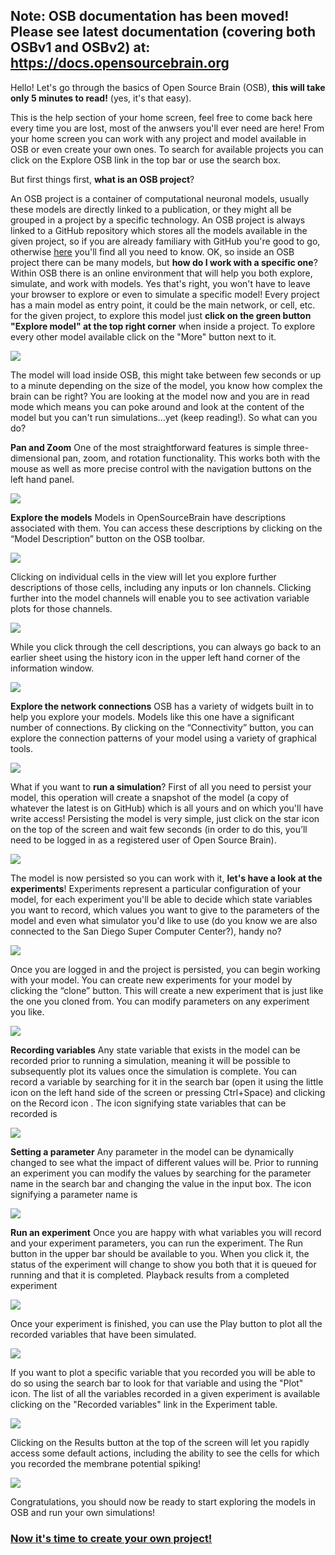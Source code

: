 ## Note: OSB documentation has been moved! Please see latest documentation (covering both OSBv1 and OSBv2) at: https://docs.opensourcebrain.org

Hello! Let's go through the basics of Open Source Brain (OSB), **this will take only 5 minutes to read!** (yes, it's that easy).

This is the help section of your home screen, feel free to come back here every time you are lost, most of the anwsers you'll ever need are here! From your home screen you can work with any project and model available in OSB or even create your own ones. To search for available projects you can click on the Explore OSB link in the top bar or use the search box.

But first things first, **what is an OSB project**?

An OSB project is a container of computational neuronal models, usually these models are directly linked to a publication, or they might all be grouped in a project by a specific technology. An OSB project is always linked to a GitHub repository which stores all the models available in the given project, so if you are already familiary with GitHub you're good to go, otherwise [here](https://guides.github.com/activities/hello-world/#what) you'll find all you need to know. OK, so inside an OSB project there can be many models, but **how do I work with a specific one**? Within OSB there is an online environment that will help you both explore, simulate, and work with models. Yes that's right, you won't have to leave your browser to explore or even to simulate a specific model! Every project has a main model as entry point, it could be the main network, or cell, etc. for the given project, to explore this model just **click on the green button "Explore model" at the top right corner** when inside a project. To explore every other model available click on the "More" button next to it.

<img src="images/help/exploreModel.png" class="img-help">

The model will load inside OSB, this might take between few seconds or up to a minute depending on the size of the model, you know how complex the brain can be right? You are looking at the model now and you are in read mode which means you can poke around and look at the content of the model but you can't run simulations...yet (keep reading!). So what can you do?

**Pan and Zoom** One of the most straightforward features is simple three-dimensional pan, zoom, and rotation functionality. This works both with the mouse as well as more precise control with the navigation buttons on the left hand panel.

<img src="images/help/Fig-1-Pan-Zoom.gif" class="img-help">

**Explore the models** Models in OpenSourceBrain have descriptions associated with them. You can access these descriptions by clicking on the “Model Description” button on the OSB toolbar.

<img src="images/help/ExploreModel.gif" class="img-help">

Clicking on individual cells in the view will let you explore further descriptions of those cells, including any inputs or Ion channels. Clicking further into the model channels will enable you to see activation variable plots for those channels.

<img src="images/help/ExploreChannels.gif" class="img-help">

While you click through the cell descriptions, you can always go back to an earlier sheet using the history icon in the upper left hand corner of the information window.

<img src="images/help/ExploreHistory.gif" class="img-help">

**Explore the network connections** OSB has a variety of widgets built in to help you explore your models. Models like this one have a significant number of connections. By clicking on the “Connectivity” button, you can explore the connection patterns of your model using a variety of graphical tools.

<img src="images/help/Fig-2-Connectivity.gif" class="img-help">

What if you want to **run a simulation**? First of all you need to persist your model, this operation will create a snapshot of the model (a copy of whatever the latest is on GitHub) which is all yours and on which you'll have write access! Persisting the model is very simple, just click on the star icon on the top of the screen and wait few seconds (in order to do this, you’ll need to be logged in as a registered user of Open Source Brain).

<img src="images/help/persist.png" class="img-help">

The model is now persisted so you can work with it, **let's have a look at the experiments**! Experiments represent a particular configuration of your model, for each experiment you'll be able to decide which state variables you want to record, which values you want to give to the parameters of the model and even what simulator you'd like to use (do you know we are also connected to the San Diego Super Computer Center?), handy no?

<img src="images/help/Fig-3-Intro.gif" class="img-help">

Once you are logged in and the project is persisted, you can begin working with your model. You can create new experiments for your model by clicking the “clone” button. This will create a new experiment that is just like the one you cloned from. You can modify parameters on any experiment you like.

<img src="images/help/Fig-4-Clone.gif" class="img-help">

**Recording variables** Any state variable that exists in the model can be recorded prior to running a simulation, meaning it will be possible to subsequently plot its values once the simulation is complete. You can record a variable by searching for it in the search bar (open it using the little <i class="fas fa-search"></i> icon on the left hand side of the screen or pressing Ctrl+Space) and clicking on the Record icon <i class="fas fa-circle-blank"></i>. The icon signifying state variables that can be recorded is <i class="fas fa-superscript"></i>

<img src="images/help/RecordVariable.gif" class="img-help">

**Setting a parameter** Any parameter in the model can be dynamically changed to see what the impact of different values will be. Prior to running an experiment you can modify the values by searching for the parameter name in the search bar and changing the value in the input box. The icon signifying a parameter name is <i class="fas fa-signin"></i>

<img src="images/help/SetParameters.gif" class="img-help">

**Run an experiment** Once you are happy with what variables you will record and your experiment parameters, you can run the experiment. The Run button in the upper bar should be available to you. When you click it, the status of the experiment will change to show you both that it is queued for running and that it is completed. Playback results from a completed experiment

<img src="images/help/Fig-5-Run.gif" class="img-help">

Once your experiment is finished, you can use the Play button to plot all the recorded variables that have been simulated.

<img src="images/help/Fig-6-Playback.gif" class="img-help">

If you want to plot a specific variable that you recorded you will be able to do so using the search bar to look for that variable and using the "Plot" icon. The list of all the variables recorded in a given experiment is available clicking on the "Recorded variables" link in the Experiment table.

<img src="images/help/Recorded.png" class="img-help">

Clicking on the Results button at the top of the screen will let you rapidly access some default actions, including the ability to see the cells for which you recorded the membrane potential spiking!

<img src="images/help/Results.png" class="img-help">

Congratulations, you should now be ready to start exploring the models in OSB and run your own simulations!

### [Now it's time to create your own project!](http://www.opensourcebrain.org/docs#Creating_Your_Own_Project)
